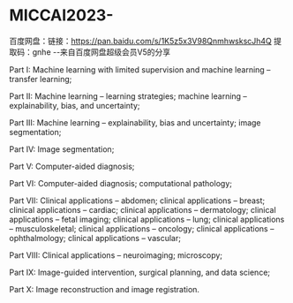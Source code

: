 # MICCAI2023-
百度网盘：链接：https://pan.baidu.com/s/1K5z5x3V98QnmhwskscJh4Q 
提取码：gnhe 
--来自百度网盘超级会员V5的分享

Part I: Machine learning with limited supervision and machine learning – transfer learning;

Part II: Machine learning – learning strategies; machine learning – explainability, bias, and uncertainty;

Part III: Machine learning – explainability, bias and uncertainty; image segmentation;

Part IV: Image segmentation;

Part V: Computer-aided diagnosis;

Part VI: Computer-aided diagnosis; computational pathology;

Part VII: Clinical applications – abdomen; clinical applications – breast; clinical applications – cardiac; clinical applications – dermatology; clinical applications – fetal imaging; clinical applications – lung; clinical applications – musculoskeletal; clinical applications – oncology; clinical applications – ophthalmology; clinical applications – vascular;

Part VIII: Clinical applications – neuroimaging; microscopy;

Part IX: Image-guided intervention, surgical planning, and data science;

Part X: Image reconstruction and image registration.
